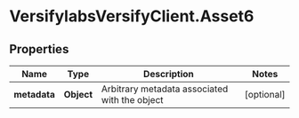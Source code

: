 # VersifylabsVersifyClient.Asset6

## Properties

Name | Type | Description | Notes
------------ | ------------- | ------------- | -------------
**metadata** | **Object** | Arbitrary metadata associated with the object | [optional] 


